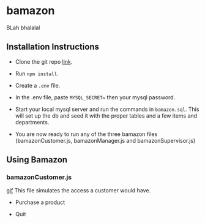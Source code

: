 # bamazon

BLah bhalalal

## Installation Instructions

* Clone the git repo [link](https://github.com/CPJanz/bamazon).

* Run `npm install`.

* Create a `.env` file.

* In the .env file, paste `MYSQL_SECRET=` then your mysql password.

* Start your local mysql server and run the commands in `bamazon.sql`. This will set up the db and seed it with the proper tables and a few items and departments.

* You are now ready to run any of the three bamazon files (bamazonCustomer.js, bamazonManager.js and bamazonSupervisor.js)

## Using Bamazon

### bamazonCustomer.js

[gif](./assets/customer.gif)
This file simulates the access a customer would have.

* Purchase a product

* Quit